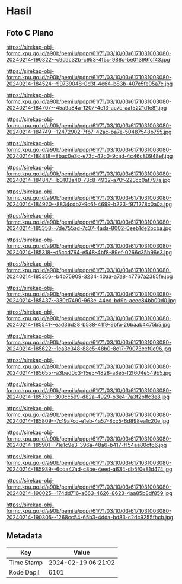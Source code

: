 # Hasil

## Foto C Plano

https://sirekap-obj-formc.kpu.go.id/a90b/pemilu/pdpr/61/71/03/10/03/6171031003080-20240214-190322--c9dac32b-c953-4f5c-988c-5e01399fcf43.jpg

https://sirekap-obj-formc.kpu.go.id/a90b/pemilu/pdpr/61/71/03/10/03/6171031003080-20240214-184524--99739048-0d3f-4e64-b83b-407e5fe05a7c.jpg

https://sirekap-obj-formc.kpu.go.id/a90b/pemilu/pdpr/61/71/03/10/03/6171031003080-20240214-184707--45a9a84a-1207-4e13-ac7c-aaf5221d1e81.jpg

https://sirekap-obj-formc.kpu.go.id/a90b/pemilu/pdpr/61/71/03/10/03/6171031003080-20240214-184749--12472902-7fb7-42ac-ba7e-50487548b755.jpg

https://sirekap-obj-formc.kpu.go.id/a90b/pemilu/pdpr/61/71/03/10/03/6171031003080-20240214-184818--8bac0e3c-e73c-42c0-9cad-4c46c80948ef.jpg

https://sirekap-obj-formc.kpu.go.id/a90b/pemilu/pdpr/61/71/03/10/03/6171031003080-20240214-184847--b0103a40-73c8-4932-a70f-223cc0af797a.jpg

https://sirekap-obj-formc.kpu.go.id/a90b/pemilu/pdpr/61/71/03/10/03/6171031003080-20240214-184920--8834cdb7-9c6f-4699-b223-f971278c0a0a.jpg

https://sirekap-obj-formc.kpu.go.id/a90b/pemilu/pdpr/61/71/03/10/03/6171031003080-20240214-185358--7de755ad-7c37-4ada-8002-0eeb1de2bcba.jpg

https://sirekap-obj-formc.kpu.go.id/a90b/pemilu/pdpr/61/71/03/10/03/6171031003080-20240214-185318--d5ccd764-e548-4bf8-89ef-0266c35b96e3.jpg

https://sirekap-obj-formc.kpu.go.id/a90b/pemilu/pdpr/61/71/03/10/03/6171031003080-20240214-185356--b4b75909-3234-40aa-a7a8-47767a2385fe.jpg

https://sirekap-obj-formc.kpu.go.id/a90b/pemilu/pdpr/61/71/03/10/03/6171031003080-20240214-185437--330d7490-963e-44ed-bd9b-aeee84bb00d0.jpg

https://sirekap-obj-formc.kpu.go.id/a90b/pemilu/pdpr/61/71/03/10/03/6171031003080-20240214-185541--ead36d28-b538-41f9-9bfa-26baab4475b5.jpg

https://sirekap-obj-formc.kpu.go.id/a90b/pemilu/pdpr/61/71/03/10/03/6171031003080-20240214-185622--1ea3c348-88e5-48b0-8c17-79073eef0c96.jpg

https://sirekap-obj-formc.kpu.go.id/a90b/pemilu/pdpr/61/71/03/10/03/6171031003080-20240214-185655--a3bed0c3-15e5-4828-a8e5-f2f604e549b5.jpg

https://sirekap-obj-formc.kpu.go.id/a90b/pemilu/pdpr/61/71/03/10/03/6171031003080-20240214-185731--300cc599-d82a-4929-b3e4-7a3f2bffc3e8.jpg

https://sirekap-obj-formc.kpu.go.id/a90b/pemilu/pdpr/61/71/03/10/03/6171031003080-20240214-185809--7c19a7cd-e1eb-4a57-8cc5-6d898ea1c20e.jpg

https://sirekap-obj-formc.kpu.go.id/a90b/pemilu/pdpr/61/71/03/10/03/6171031003080-20240214-185901--71e1c9e3-396a-48a6-b417-f154aa80cf66.jpg

https://sirekap-obj-formc.kpu.go.id/a90b/pemilu/pdpr/61/71/03/10/03/6171031003080-20240214-185939--6cda47ad-c8be-4eed-a634-db5f0e81d474.jpg

https://sirekap-obj-formc.kpu.go.id/a90b/pemilu/pdpr/61/71/03/10/03/6171031003080-20240214-190025--174dd716-a663-4626-8623-4aa85b8df859.jpg

https://sirekap-obj-formc.kpu.go.id/a90b/pemilu/pdpr/61/71/03/10/03/6171031003080-20240214-190305--1268cc54-65b3-4dda-bd83-c2dc9255fbcb.jpg


## Metadata

| Key        | Value               |
| ---------- | ------------------- |
| Time Stamp | 2024-02-19 06:21:02 |
| Kode Dapil | 6101                |



